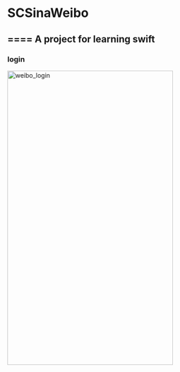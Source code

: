 # SCSinaWeibo
====
A project for learning swift
----
### login
<img src="./https://github.com/rayray199085/SCSinaWeibo/blob/master/images/weibo_login.gif" width = "375" height = "667" alt="weibo_login" align=center />
